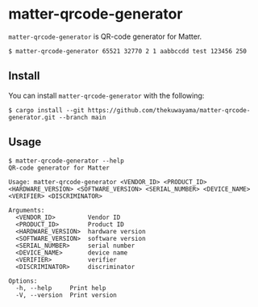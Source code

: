 # matter-qrcode-generator

`matter-qrcode-generator` is QR-code generator for Matter.


```sh-session
$ matter-qrcode-generator 65521 32770 2 1 aabbccdd test 123456 250
```

## Install

You can install `matter-qrcode-generator` with the following:

```sh-session
$ cargo install --git https://github.com/thekuwayama/matter-qrcode-generator.git --branch main
```


## Usage

```sh-session
$ matter-qrcode-generator --help
QR-code generator for Matter

Usage: matter-qrcode-generator <VENDOR_ID> <PRODUCT_ID> <HARDWARE_VERSION> <SOFTWARE_VERSION> <SERIAL_NUMBER> <DEVICE_NAME> <VERIFIER> <DISCRIMINATOR>

Arguments:
  <VENDOR_ID>         Vendor ID
  <PRODUCT_ID>        Product ID
  <HARDWARE_VERSION>  hardware version
  <SOFTWARE_VERSION>  software version
  <SERIAL_NUMBER>     serial number
  <DEVICE_NAME>       device name
  <VERIFIER>          verifier
  <DISCRIMINATOR>     discriminator

Options:
  -h, --help     Print help
  -V, --version  Print version
```
